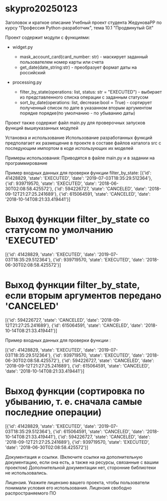# skypro20250123
Заголовок и краткое описание
Учебный проект студента ЖедуноваРР по курсу "Профессия Python-разработчик", тема 10.1 "Продвинутый Git"

Проект содержит модули с функциями:
- widget.py
  -  mask_account_card(card_number: str) - маскирует заданный пользователем номер карты или счета
  -  get_date(date_string:str) - преобразует формат даты на российский
 
- processing.py
  -  filter_by_state(operations: list, status: str = "EXECUTED") - выбирает из представленного списка операции с заданным статусом
  -  sort_by_date(operations: list, decrease:bool = True) - сортирует полученный список по дате в указанном вторым аргументом порядке порядке(по умолчанию - по убыванию даты)

Проект также содержит файл main.py для проверочных запусков функций вышеуказанных модулей

Установка и использование
Использование разработанных функций предполагает их размещение в проекте в составе файлов каталога src с последующим импортом в коде использующих их моделей

Примеры использования:
Приводятся в файле main.py и в задании на программирование

Пример входных данных для проверки функции filter_by_state:
[{'id': 41428829, 'state': 'EXECUTED', 'date': '2019-07-03T18:35:29.512364'}, {'id': 939719570, 'state': 'EXECUTED', 'date': '2018-06-30T02:08:58.425572'}, {'id': 594226727, 'state': 'CANCELED', 'date': '2018-09-12T21:27:25.241689'}, {'id': 615064591, 'state': 'CANCELED', 'date': '2018-10-14T08:21:33.419441'}]

# Выход функции filter_by_state со статусом по умолчанию 'EXECUTED'
[{'id': 41428829, 'state': 'EXECUTED', 'date': '2019-07-03T18:35:29.512364'}, {'id': 939719570, 'state': 'EXECUTED', 'date': '2018-06-30T02:08:58.425572'}]

# Выход функции filter_by_state, если вторым аргументов передано 'CANCELED'
[{'id': 594226727, 'state': 'CANCELED', 'date': '2018-09-12T21:27:25.241689'}, {'id': 615064591, 'state': 'CANCELED', 'date': '2018-10-14T08:21:33.419441'}]

Пример входных данных для проверки функции :

[{'id': 41428829, 'state': 'EXECUTED', 'date': '2019-07-03T18:35:29.512364'}, 
{'id': 939719570, 'state': 'EXECUTED', 'date': '2018-06-30T02:08:58.425572'}, 
{'id': 594226727, 'state': 'CANCELED', 'date': '2018-09-12T21:27:25.241689'}, 
{'id': 615064591, 'state': 'CANCELED', 'date': '2018-10-14T08:21:33.419441'}]

# Выход функции (сортировка по убыванию, т. е. сначала самые последние операции)
[{'id': 41428829, 'state': 'EXECUTED', 'date': '2019-07-03T18:35:29.512364'}, {'id': 615064591, 'state': 'CANCELED', 'date': '2018-10-14T08:21:33.419441'}, {'id': 594226727, 'state': 'CANCELED', 'date': '2018-09-12T21:27:25.241689'}, {'id': 939719570, 'state': 'EXECUTED', 'date': '2018-06-30T02:08:58.425572'}]

Документация и ссылки. (Включите ссылки на дополнительную документацию, если она есть, а также на ресурсы, связанные с вашим проектом) 
Дополнительной документации нет, сторонние библиотеки не использовались.

Лицензия. Укажите лицензию вашего проекта, чтобы пользователи понимали условия его использования.
Лицензия свободно распространяемого ПО
